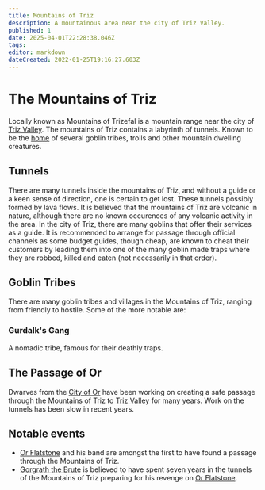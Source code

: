 ```yaml
---
title: Mountains of Triz
description: A mountainous area near the city of Triz Valley.
published: 1
date: 2025-04-01T22:28:38.046Z
tags: 
editor: markdown
dateCreated: 2022-01-25T19:16:27.603Z
---
```


# The Mountains of Triz
Locally known as Mountains of Trizefal is a mountain range near the city of [Triz Valley](/location/settlement/city/triz-valley). The mountains of Triz contains a labyrinth of tunnels. Known to be the [home](/home) of several goblin tribes, trolls and other mountain dwelling creatures.

## Tunnels
There are many tunnels inside the mountains of Triz, and without a guide or a keen sense of direction, one is certain to get lost. These tunnels possibly formed by lava flows. It is believed that the mountains of Triz are volcanic in nature, although there are no known occurences of any volcanic activity in the area.
In the city of Triz, there are many goblins that offer their services as a guide. It is recommended to arrange for passage through official channels as some budget guides, though cheap, are known to cheat their customers by leading them into one of the many goblin made traps where they are robbed, killed and eaten (not necessarily in that order).

## Goblin Tribes
There are many goblin tribes and villages in the Mountains of Triz, ranging from friendly to hostile. Some of the more notable are:

### Gurdalk's Gang
A nomadic tribe, famous for their deathly traps.

## The Passage of Or
Dwarves from the [City of Or](/location/settlement/city/city-of-or) have been working on creating a safe passage through the Mountains of Triz to [Triz Valley](/location/settlement/city/triz-valley) for many years. Work on the tunnels has been slow in recent years.

## Notable events
- [Or Flatstone](/location/settlement/city/or/or-flatstone) and his band are amongst the first to have found a passage through the Mountains of Triz.
- [Gorgrath the Brute](/location/settlement/city/or/gorgrath-the-brute) is believed to have spent seven years in the tunnels of the Mountains of Triz preparing for his revenge on [Or Flatstone](/location/settlement/city/or/or-flatstone).
